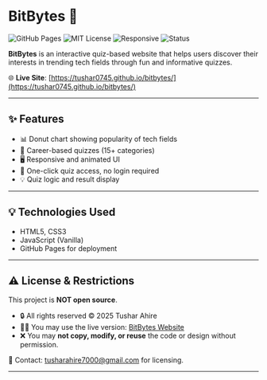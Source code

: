 # BitBytes 🚀  
![GitHub Pages](https://img.shields.io/badge/GitHub%20Pages-Deployed-success?style=flat-square)
![MIT License](https://img.shields.io/badge/license-MIT-green?style=flat-square)
![Responsive](https://img.shields.io/badge/Responsive-Yes-blue?style=flat-square)
![Status](https://img.shields.io/badge/Status-Active-brightgreen?style=flat-square)

**BitBytes** is an interactive quiz-based website that helps users discover their interests in trending tech fields through fun and informative quizzes.

🌐 **Live Site**: [https://tushar0745.github.io/bitbytes/](https://tushar0745.github.io/bitbytes/)

---

## ✨ Features

- 📊 Donut chart showing popularity of tech fields
- 🧠 Career-based quizzes (15+ categories)
- 🖥️ Responsive and animated UI
- 🎯 One-click quiz access, no login required
- 💡 Quiz logic and result display

---

## 💡 Technologies Used

- HTML5, CSS3
- JavaScript (Vanilla)
- GitHub Pages for deployment

---

## ⚠️ License & Restrictions

This project is **NOT open source**.

- 🔒 All rights reserved © 2025 Tushar Ahire
- 🧑‍💻 You may use the live version: [BitBytes Website](https://tushar0745.github.io/bitbytes/)
- ❌ You may **not copy, modify, or reuse** the code or design without permission.

📩 Contact: [tusharahire7000@gmail.com](mailto:tusharahire7000@gmail.com) for licensing.

---

